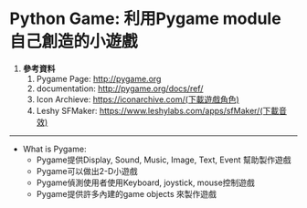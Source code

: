 # Python Game: 利用Pygame module 自己創造的小遊戲
  
1. **參考資料**
    1. Pygame Page: http://pygame.org
    2. documentation: http://pygame.org/docs/ref/
    3. Icon Archieve: https://iconarchive.com/(下載遊戲角色)
    4. Leshy SFMaker: https://www.leshylabs.com/apps/sfMaker/(下載音效)


------

* What is Pygame:
  * Pygame提供Display, Sound, Music, Image, Text, Event 幫助製作遊戲
  * Pygame可以做出2-D小遊戲
  * Pygame偵測使用者使用Keyboard, joystick, mouse控制遊戲
  * Pygame提供許多內建的game objects 來製作遊戲
